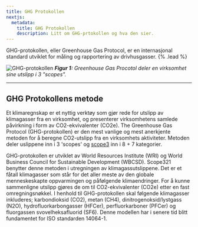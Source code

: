 ```yaml
---
title: GHG Protokollen
nextjs:
  metadata:
    title: GHG Protokollen
    description: Litt om GHG-prtokollen og hva den sier.
---
```


GHG-protokollen, eller Greenhouse Gas Protocol, er en internasjonal standard utviklet for måling og rapportering av drivhusgasser. {% .lead %}

![GHG-protokollen](https://resources.help.salesforce.com/images/38cc1ab10d4f102099b6e4d74bb4586f.png)
_**Figur 1:** Greenhouse Gas Procotol deler en virksomhet sine utslipp i 3 "scopes"._

---

## GHG Protokollens metode

Et klimaregnskap er et nyttig verktøy som gjør rede for utslipp av klimagasser fra en virksomhet, og presenterer virksomhetens samlede påvirkning i form av CO2-ekvivalenter (CO2e). The Greenhouse Gas Protocol (GHG-protokollen) er den mest vanlige og mest anerkjente metoden for å beregne CO2-utslipp fra en virksomhets aktiviteter. Metoden deler uslippene inn i 3 'scopes' og [scope3](/docs/scope3) inn i 8 + 7 kategorier.

GHG-protokollen er utviklet av World Resources Institute (WRI) og World Business Council for Sustainable Development (WBCSD). Scope321 benytter denne metoden i utregningen av klimagassutslippene. Det er et fåtall klimagasser som står for det aller meste av den globale menneskeskapte oppvarmingen og påfølgende klimaendringer. For å kunne sammenligne utslipp gjøres de om til CO2-ekvivalenter (CO2e) etter en fast omregningsnøkkel. I henhold til GHG-protokollen skal følgende klimagasser inkluderes; karbondioksid (CO2), metan (CH4), dinitrogenoksid/lystgass (N2O), hydrofluorkarbongasser (HFCer), perfluorkarboner (PFCer) og fluorgassen svovelheksafluorid (SF6). Denne modellen har i senere tid blitt fundamentet for ISO standarden 14064-1.
